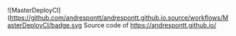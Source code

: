 ![MasterDeployCI](https://github.com/andrespontt/andrespontt.github.io.source/workflows/MasterDeployCI/badge.svg
Source code of https://andrespontt.github.io/